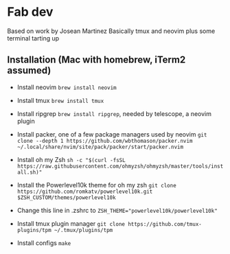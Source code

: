 # Fab dev

Based on work by Josean Martinez
Basically tmux and neovim plus some terminal tarting up

## Installation (Mac with homebrew, iTerm2 assumed)

- Install neovim `brew install neovim`
- Install tmux `brew install tmux`
- Install ripgrep `brew install ripgrep`, needed by telescope, a neovim plugin
- Install packer, one of a few package managers used by neovim `git clone --depth 1 https://github.com/wbthomason/packer.nvim ~/.local/share/nvim/site/pack/packer/start/packer.nvim`

- Install oh my Zsh `sh -c "$(curl -fsSL https://raw.githubusercontent.com/ohmyzsh/ohmyzsh/master/tools/install.sh)"`
- Install the Powerlevel10k theme for oh my zsh `git clone https://github.com/romkatv/powerlevel10k.git $ZSH_CUSTOM/themes/powerlevel10k`
- Change this line in .zshrc to `ZSH_THEME="powerlevel10k/powerlevel10k"`
- Install tmux plugin manager `git clone https://github.com/tmux-plugins/tpm ~/.tmux/plugins/tpm`

- Install configs `make`
